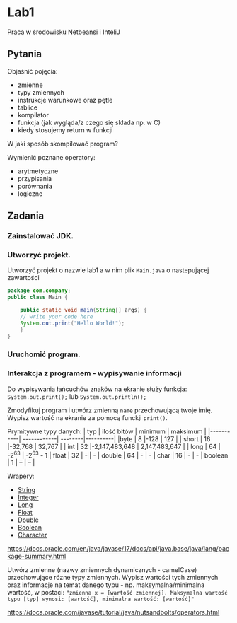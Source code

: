 # Lab1
Praca w środowisku Netbeansi i InteliJ

## Pytania
Objaśnić pojęcia:
- zmienne
- typy zmiennych
- instrukcje warunkowe oraz pętle
- tablice
- kompilator
- funkcja (jak wygląda/z czego się składa np. w C)
- kiedy stosujemy return w funkcji

W jaki sposób skompilować program?

Wymienić poznane operatory:
- arytmetyczne
- przypisania
- porównania
- logiczne


## Zadania
### Zainstalować JDK.
### Utworzyć projekt.
Utworzyć projekt o nazwie lab1 a w nim plik `Main.java` o nastepującej zawartości

```Java
package com.company;
public class Main {

    public static void main(String[] args) {
	// write your code here
    System.out.print("Hello World!");
    }
}
```
### Uruchomić program.
### Interakcja z programem - wypisywanie informacji
Do wypisywania łańcuchów znaków na ekranie służy funkcja: `System.out.print();` lub `System.out.println();`

Zmodyfikuj program i utwórz zmienną `name` przechowującą twoje imię. Wypisz wartość na ekranie za pomocą funckji `print()`.

Prymitywne typy danych:
| typ       | ilość bitów | minimum | maksimum |
|-----------| ------------| --------|----------|
|byte       |	8	      |-128     | 127	   |
| short     |	16	      |-32,768  | 32,767   |
| int       |	32        |-2,147,483,648 |  2,147,483,647 |
| long      |	64	      | -2<sup>63</sup> | -2<sup>63</sup> - 1
| float     |	32	      | - | -
| double    |	64	      | - | -
| char      |	16	      | - | -
| boolean   |	1	      | –	    | –         |

Wrapery:
- [String](https://docs.oracle.com/en/java/javase/17/docs/api/java.base/java/lang/String.html)
- [Integer](https://docs.oracle.com/en/java/javase/17/docs/api/java.base/java/lang/Integer.html)
- [Long](https://docs.oracle.com/en/java/javase/17/docs/api/java.base/java/lang/Long.html)
- [Float](https://docs.oracle.com/en/java/javase/17/docs/api/java.base/java/lang/Float.html)
- [Double](https://docs.oracle.com/en/java/javase/17/docs/api/java.base/java/lang/Double.html)
- [Boolean](https://docs.oracle.com/en/java/javase/17/docs/api/java.base/java/lang/Boolean.html)
- [Character](https://docs.oracle.com/en/java/javase/17/docs/api/java.base/java/lang/Character.html)

https://docs.oracle.com/en/java/javase/17/docs/api/java.base/java/lang/package-summary.html

Utwórz zmienne (nazwy zmiennych dynamicznych - camelCase) przechowujące rózne typy zmiennych. Wypisz wartości tych zmiennych oraz informacje na temat danego typu - np. maksymalna/minimalna wartość, w postaci:
`"zmienna x = [wartość zmiennej]. Maksymalna wartość typu [typ] wynosi: [wartość], minimalna wartość: [wartość]"`







https://docs.oracle.com/javase/tutorial/java/nutsandbolts/operators.html